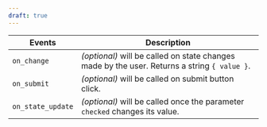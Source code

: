 ```yaml
---
draft: true
---
```


| Events            | Description                                                                                  |
| ----------------- | -------------------------------------------------------------------------------------------- |
| `on_change`       | _(optional)_ will be called on state changes made by the user. Returns a string `{ value }`. |
| `on_submit`       | _(optional)_ will be called on submit button click.                                          |
| `on_state_update` | _(optional)_ will be called once the parameter `checked` changes its value.                  |

